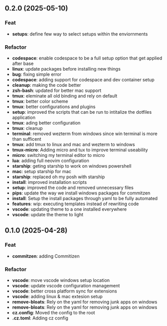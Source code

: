 ## 0.2.0 (2025-05-10)

### Feat

- **setups**: define few way to select setups within the enviornments

### Refactor

- **codespace**: enable codespace to be a full setup option that get applied after base
- **linux**: update packages before installing new things
- **bug**: fixing simple error
- **codespace**: adding support for codespace and dev container setup
- **cleanup**: making the code better
- **zsh-bash**: updated for better mac support
- **tmux**: eleminate all old binding and rely on default
- **tmux**: better color scheme
- **tmux**: better configurations and plugins
- **setup**: improved the scripts that can be run to intitalize the dotfiles application
- **tmux**: ading better configuration
- **tmux**: cleanup
- **terminal**: removed wezterm from windows since win terminal is more than sufficent
- **tmux**: add tmux to linux and mac and wezterm to windows
- **tmux-micro**: Adding micro and tux to improve terminal useability
- **micro**: switching my terminal editor to micro
- **lua**: adding full neovim configuration
- **starship**: geting starship to work on windows powershell
- **mac**: setup starship for mac
- **starship**: replaced oh my posh with starship
- **install**: improved installation scripts
- **setup**: improved the code and removed unnecessary files
- **pips**: update the way we install windows packages for commitzen
- **install**: Setup the install packages through yaml to be fully automated
- **features**: wip: executing templates instead of rewriting code
- **vscode**: updating theme to a one installed everywhere
- **vscode**: update the theme to light

## 0.1.0 (2025-04-28)

### Feat

- **commitzen**: adding Commitizen

### Refactor

- **vscode**: move vscode windows setup location
- **vscode**: update vscode configuration management
- **vscode**: better cross platform sync for extensions
- **vscode**: adding linux & mac extesion setup
- **remove-bloats**: Rely on the yaml for removing junk apps on windows
- **remove-bloats**: Rely on the yaml for removing junk apps on windows
- **cz.config**: Moved the config to the root
- **.cz.toml**: Adding cz config
